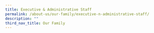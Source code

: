 ```yaml
---
title: Executive & Administrative Staff
permalink: /about-us/our-family/executive-n-administrative-staff/
description: ""
third_nav_title: Our Family
---
```

